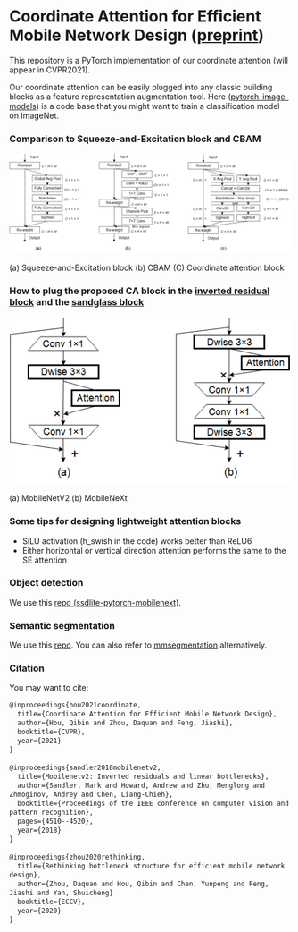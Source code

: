 # Coordinate Attention for Efficient Mobile Network Design ([preprint](https://arxiv.org/abs/2103.02907))

This repository is a PyTorch implementation of our coordinate attention (will appear in CVPR2021).

Our coordinate attention can be easily plugged into any classic building blocks as a feature representation augmentation tool. Here ([pytorch-image-models](https://github.com/rwightman/pytorch-image-models)) is a code base that you might want to train a classification model on ImageNet.


### Comparison to Squeeze-and-Excitation block and CBAM

![diagram](diagram.png)

(a) Squeeze-and-Excitation block      (b) CBAM      (C) Coordinate attention block


### How to plug the proposed CA block in the [inverted residual block](https://openaccess.thecvf.com/content_cvpr_2018/papers/Sandler_MobileNetV2_Inverted_Residuals_CVPR_2018_paper.pdf) and the [sandglass block](https://arxiv.org/pdf/2007.02269.pdf)

![wheretoplug](attpos.png)

(a) MobileNetV2 (b) MobileNeXt

### Some tips for designing lightweight attention blocks

- SiLU activation (h_swish in the code) works better than ReLU6 
- Either horizontal or vertical direction attention performs the same to the SE attention

### Object detection

We use this [repo (ssdlite-pytorch-mobilenext)](https://github.com/Andrew-Qibin/ssdlite-pytorch-mobilenext).

### Semantic segmentation

We use this [repo](https://github.com/Andrew-Qibin/SPNet). You can also refer to [mmsegmentation](https://github.com/open-mmlab/mmsegmentation) alternatively.

### Citation

You may want to cite:

```
@inproceedings{hou2021coordinate,
  title={Coordinate Attention for Efficient Mobile Network Design},
  author={Hou, Qibin and Zhou, Daquan and Feng, Jiashi},
  booktitle={CVPR},
  year={2021}
}

@inproceedings{sandler2018mobilenetv2,
  title={Mobilenetv2: Inverted residuals and linear bottlenecks},
  author={Sandler, Mark and Howard, Andrew and Zhu, Menglong and Zhmoginov, Andrey and Chen, Liang-Chieh},
  booktitle={Proceedings of the IEEE conference on computer vision and pattern recognition},
  pages={4510--4520},
  year={2018}
}

@inproceedings{zhou2020rethinking,
  title={Rethinking bottleneck structure for efficient mobile network design},
  author={Zhou, Daquan and Hou, Qibin and Chen, Yunpeng and Feng, Jiashi and Yan, Shuicheng}
  booktitle={ECCV},
  year={2020}
}
```
